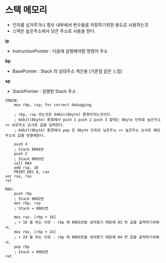 # 스택 메모리
- 인자를 넘겨주거나 함수 내부에서 변수들을 저장하기위한 용도로 사용하는것
- 스택은 높은주소에서 낮은 주소로 사용을 한다.

**ip**
- InstructionPointer : 다음에 실행해야할 명령어 주소

**bp**
- BasePointer : Stack 의 상대주소 계산용 (기준점 같은 느낌)

**sp**
- StackPointer : 실행한 Stack 주소
```Assembly
CMAIN:
    mov rbp, rsp; for correct debugging
    
    ; rbp, rsp 라는것은 64bit(8byte) 환경이라는것이다.
    ; 64bit(8byte) 환경에서 push 1 push 2 push 3 할때는 8byte 단위로 높은주소 >> 낮은주소 순서로 값을 입력한다.
    ; 64bit(8byte) 환경에서 pop 은 8byte 단위로 낮은주소 >> 높은주소 순서로 해당 주소의 값을 반환해준다.
    
    push 4
    ; Stack 0004번 
    push 2
    ; Stack 0003번
    call MAX
    add rsp, 16
    PRINT_DEC 8, rax
xor rax, rax
ret
    
MAX:
    push rbp
    ; Stack 0002번
    mov rbp, rsp
    ; Stack = 0001번
    
    mov rax, [rbp + 16]
    ; + 16 을 하는 이유 : rbp 에 0001번을 넣어줬기 때문에 03 번 값을 출력하기위해서.
    mov rbx, [rbp + 24]
    ; + 24 을 하는 이유 : rbp 에 0001번을 넣어줬기 때문에 04 번 값을 출력하기위해서.
    pop rbp
    ; Stack = 0002번    
ret

```
